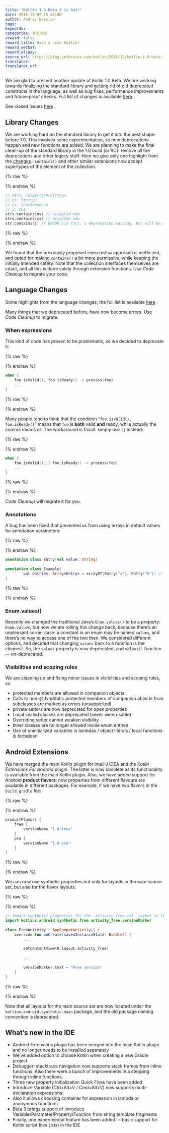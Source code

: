 ```yaml
---
title: "Kotlin 1.0 Beta 3 is Out!"
date: 2015-12-07 15:45:00
author: Andrey Breslav
tags:
keywords:
categories: 官方动态
reward: false
reward_title: Have a nice Kotlin!
reward_wechat:
reward_alipay:
source_url: https://blog.jetbrains.com/kotlin/2015/12/kotlin-1-0-beta-3-is-out/
translator:
translator_url:
---
```


We are glad to present another update of Kotlin 1.0 Beta. We are working towards finalizing the standard library and getting rid of old deprecated constructs in the language, as well as bug fixes, performance improvements and future-proof checks.
Full list of changes is available [here](https://youtrack.jetbrains.com/issues/KT?q=%23Major+%23Critical+%23Resolved+-Obsolete+-%7BEclipse+Plugin%7D+resolved+date%3A+2015-11-16+..+2015-11-30) .<br/>

See closed issues [here](https://youtrack.jetbrains.com/issues/KT?q=%23Major+%23Critical+%23Resolved+-Obsolete+-%7BEclipse+Plugin%7D+resolved+date%3A+2015-11-16+..+2015-11-30) .<span id="more-3263"></span>
## Library Changes

We are working hard on the standard library to get it into the best shape before 1.0. This involves some experimentation, so new deprecations happen and new functions are added. We are planning to make the final clean-up of the standard library in the 1.0 build (or RC): remove all the deprecations and other legacy stuff.
Here we give only one highlight from the [changes](https://github.com/JetBrains/kotlin/releases/tag/build-1.0.0-beta-3595) : `contains()` and other similar extensions now accept supertypes of the element of the collection.

{% raw %}
<p></p>
{% endraw %}

```kotlin
// strs: Collection<String>
// ns: String?
// cs: CharSequence
// i: Int
strs.contains(ns) // accepted now
strs.contains(cs) // accepted now
str.contains(i) // ERROR (in fact, a deprecation warning, but will be an error soon)
```

{% raw %}
<p></p>
{% endraw %}

We found that the previously proposed `containsRaw` approach is inefficient, and opted for making `contains()` a bit more permissive, while keeping the initially intended safety. Note that the collection interfaces themselves are intact, and all this is done solely through extension functions. Use <em>Code Cleanup</em> to migrate your code.
## Language Changes

Some highlights from the language changes, the full list is available [here](https://github.com/JetBrains/kotlin/releases/tag/build-1.0.0-beta-3595) .<br/>

Many things that we deprecated before, have now become errors. Use <em>Code Cleanup</em> to migrate.
### When expressions

This kind of code has proven to be problematic, so we decided to deprecate it:

{% raw %}
<p></p>
{% endraw %}

```kotlin
when {
    foo.isValid(), foo.isReady() -> process(foo)
    ...
}
```

{% raw %}
<p></p>
{% endraw %}

Many people tend to think that the condition “`foo.isValid(), foo.isReady()`” means that `foo` is <strong>both</strong> valid <strong>and</strong> ready, while actually the comma means <em>or</em>. The workaround is trivial: simply use `||` instead:

{% raw %}
<p></p>
{% endraw %}

```kotlin
when {
    foo.isValid() || foo.isReady() -> process(foo)
    ...
}
```

{% raw %}
<p></p>
{% endraw %}

<em>Code Cleanup</em> will migrate it for you.
### Annotations

A bug has been fixed that prevented us from using arrays in default values for annotation parameters:

{% raw %}
<p></p>
{% endraw %}

```kotlin
annotation class Entry(val value: String)
 
annotation class Example(
        val entries: Array<Entry> = arrayOf(Entry("a"), Entry("b")) // OK now
)
```

{% raw %}
<p></p>
{% endraw %}

### Enum.values()

Recently we changed the traditional Java’s `Enum.values()` to be a property: `Enum.values`, but now we are rolling this change back, because there’s an unpleasant corner case: a constant in an enum may be named `values`, and there’s no way to access one of the two then. We considered different options, and decided that changing `values` back to a function is the cleanest.
So, the `values` property is now deprecated, and `values()` function — un-deprecated.
### Visibilities and scoping rules

We are cleaning up and fixing minor issues in visibilities and scoping rules, so

* protected members are allowed in companion objects
* Calls to non-@JvmStatic protected members of companion objects from subclasses are marked as errors (unsupported)
* private setters are now deprecated for open properties
* Local sealed classes are deprecated (never were usable)
* Overriding setter cannot weaken visibility
* Inner classes are no longer allowed inside enum entries
* Use of uninitialized variables in lambdas / object literals / local functions is forbidden

## Android Extensions

We have merged the main Kotlin plugin for IntelliJ IDEA and the <em>Kotlin Extensions For Android</em> plugin. The latter is now obsolete as its functionality is available from the main Kotlin plugin.
Also, we have added support for Android <strong>product flavors</strong>: now properties from different flavours are available in different packages.
For example, if we have two flavors in the `build.gradle` file:

{% raw %}
<p></p>
{% endraw %}

```kotlin
productFlavors {
    free {
        versionName "1.0-free"
    }
    pro {
        versionName "1.0-pro"
    }
}
```

{% raw %}
<p></p>
{% endraw %}

We can now use synthetic properties not only for layouts in the `main` source set, but also for the flavor layouts:

{% raw %}
<p></p>
{% endraw %}

```kotlin
// Import synthetic properties for the `activity_free.xml` layout in the `free` flavor
import kotlinx.android.synthetic.free.activity_free.versionMarker
 
class FreeActivity : AppCompatActivity() {
    override fun onCreate(savedInstanceState: Bundle?) {
        ...
 
        setContentView(R.layout.activity_free)
 
        ...
 
        versionMarker.text = "Free version"
    }
}
```

{% raw %}
<p></p>
{% endraw %}

Note that all layouts for the main source set are now located under the `kotlinx.android.synthetic.main` package, and the old package naming convention is deprecated.
## What’s new in the IDE


* Android Extensions plugin has been merged into the main Kotlin plugin and no longer needs to be installed separately
* We’ve added option to choose Kotlin when creating a new Gradle project:
* Debugger: stacktrace navigation now supports stack frames from inline functions. Also there were a bunch of improvements in a stepping through inline functions.
* Three new property initialization Quick Fixes have been added:
* Introduce Variable (Ctrl+Alt+V / Cmd+Alt+V) now supports multi-declaration expressions:
* Also it allows choosing container for expression in lambda or anonymous functions:
* Beta 3 brings support of Introduce Variable/Parameter/Property/Function from string template fragments
* Finally, one experimental feature has been added — basic support for Kotlin script files (.kts) in the IDE

